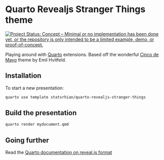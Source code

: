 # Quarto Revealjs Stranger Things theme

[![Project Status: Concept – Minimal or no implementation has been done yet, or the repository is only intended to be a limited example, demo, or proof-of-concept.](https://www.repostatus.org/badges/latest/concept.svg)](https://www.repostatus.org/#concept)

Playing around with [Quarto](https://quarto.org) extensions.  Based off the wonderful [Cinco de Mayo](https://github.com/EmilHvitfeldt/quarto-revealjs-cinco-de-mayo) theme by Emil Hvitfeld.

## Installation

To start a new presentation:

``` bash
quarto use template statsrhian/quarto-revealjs-stranger-things
```

## Build the presentation

``` bash
quarto render mydocument.qmd
```

## Going further

Read the [Quarto documentation on reveal.js format](https://quarto.org/docs/presentations/revealjs/)
